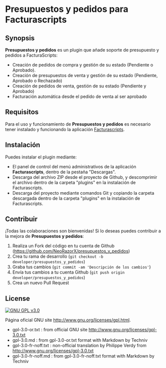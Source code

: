 Presupuestos y pedidos para Facturascripts
==========================================

## Synopsis ##

__Presupuestos y pedidos__ es un plugin que añade soporte de presupuesto y pedidos a FacturaScripts:

* Creación de pedidos de compra y gestión de su estado (Pendiente o Aprobado).
* Creación de presupuestos de venta y gestión de su estado (Pendiente, Aprobado o Rechazado)
* Creación de pedidos de venta, gestión de su estado (Pendiente y Aprobado)
* Facturación automática desde el pedido de venta al ser aprobado


## Requisitos ##

Para el uso y funcionamiento de __Presupuestos y pedidos__ es necesario tener instalado y funcionando la aplicación [Facturascripts](https://www.facturascripts.com/).

## Instalación ##

Puedes instalar el plugin mediante:
* El panel de control del menú administrativos de la aplicación __Facturascripts__, dentro de la pestaña "Descargas". 
* Descarga del archivo ZIP desde el proyecto de Github, y descomprimir el archivo dentro de la carpeta "plugins" en la instalación de Facturascripts.
* Descarga del proyecto mediante comandos Git y copiando la carpeta descargada dentro de la carpeta "plugins" en la instalación de Facturascripts.


## Contribuir ##

¡Todas las colaboraciones son bienvenidas! Si lo deseas puedes contribuir a la mejora de __Presupuestos y pedidos__:

1. Realiza un Fork del código en tu cuenta de Github (https://github.com/NeoRazorX/presupuestos_y_pedidos)
2. Crea tu rama de desarrollo (`git checkout -b developer/presupuestos_y_pedidos`)
3. Graba tus cambios (`git commit -am 'Descripción de los cambios'`)
4. Envía tus cambios a tu cuenta Github  (`git push origin developer/presupuestos_y_pedidos`)
5. Crea un nuevo Pull Request

## License

[![GNU GPL v3.0](http://www.gnu.org/graphics/gplv3-127x51.png)](http://www.gnu.org/licenses/gpl.html)

Página oficial GNU site <http://www.gnu.org/licenses/gpl.html>.

 - gpl-3.0-or.txt : from official GNU site <http://www.gnu.org/licenses/gpl-3.0.txt>
 - gpl-3.0.md : from gpl-3.0-or.txt format with Markdown by Techniv
 - gpl-3.0-fr-noff.txt : non-official translation by Philippe Verdy 
   from <http://www.gnu.org/licenses/gpl-3.0.txt>
 - gpl-3.0-fr-noff.md : from gpl-3.0-fr-noff.txt format with Markdown by Techniv
